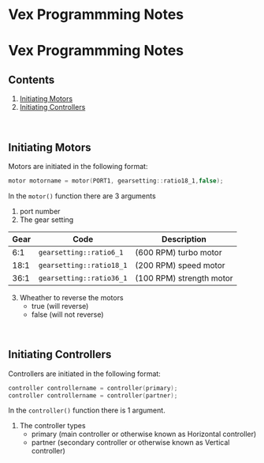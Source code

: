 # Vex Programmming Notes
# Vex Programmming Notes
## Contents
1. [Initiating Motors](#initiating-motors) <br>
2. [Initiating Controllers](#initiating-controllers)
<br>


<h2 id="initiating-motors" name="initiating-motors">Initiating Motors</h2>

Motors are initiated in the following format:
``` c++
motor motorname = motor(PORT1, gearsetting::ratio18_1,false);
```
In the `motor()` function there are 3 arguments
1. port number
2. The gear setting

<table>
  <thead>
    <tr>
      <th>Gear</th>
       <th>Code</th>
      <th>Description</th>
    </tr>
  </thead>
  <tbody>
    <tr>
      <td>6:1</td>
      <td><code>gearsetting::ratio6_1</code></td>
      <td>(600 RPM) turbo motor</td>
    </tr>
    <tr>
      <td>18:1</td>
      <td><code>gearsetting::ratio18_1</code></td>
      <td>(200 RPM) speed motor</td>
    </tr>
    <tr>
      <td>36:1</td>
      <td><code>gearsetting::ratio36_1</code></td>
      <td>(100 RPM) strength motor</td>
    </tr>
  </tbody>
</table>

3. Wheather to reverse the motors
   - true (will reverse)
   - false (will not reverse)
<br>

<h2 id="initiating-controllers" name="initiating-controllers">Initiating Controllers</h2>

Controllers are initiated in the following format:
``` c++
controller controllername = controller(primary);
controller controllername = controller(partner);
```
In the `controller()` function there is 1 argument.
1. The controller types
   - primary (main controller or otherwise known as Horizontal controller)
   - partner (secondary controller or otherwise known as Vertical controller)
